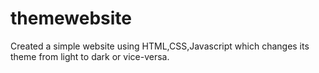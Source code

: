 # themewebsite
Created a simple website using HTML,CSS,Javascript which changes its theme from light to dark or vice-versa.
